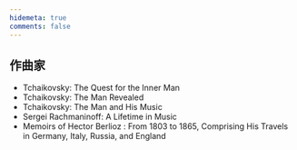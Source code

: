 ```yaml
---
hidemeta: true
comments: false
---
```


## 作曲家
- Tchaikovsky: The Quest for the Inner Man
- Tchaikovsky: The Man Revealed
- Tchaikovsky: The Man and His Music
- Sergei Rachmaninoff: A Lifetime in Music
- Memoirs of Hector Berlioz : From 1803 to 1865, Comprising His Travels in Germany, Italy, Russia, and England
